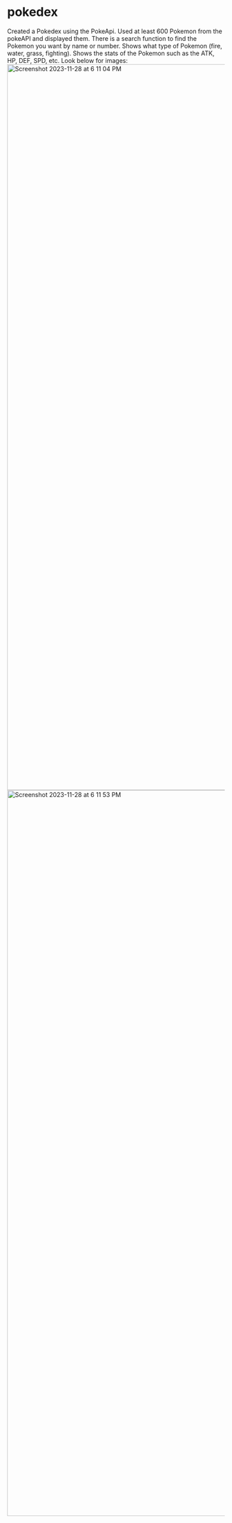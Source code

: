 # pokedex
Created a Pokedex using the PokeApi. Used at least 600 Pokemon from the pokeAPI and displayed them. There is a search function to find the Pokemon you want by name or number. Shows what type of Pokemon (fire, water, grass, fighting). Shows the stats of the Pokemon such as the ATK, HP, DEF, SPD, etc. Look below for images:<img width="1680" alt="Screenshot 2023-11-28 at 6 11 04 PM" src="https://github.com/TheLegend274/pokedex/assets/125936934/abe2de4a-8e35-4c65-ad4d-673040a74850">
<img width="1680" alt="Screenshot 2023-11-28 at 6 11 53 PM" src="https://github.com/TheLegend274/pokedex/assets/125936934/0ceb39eb-4734-4067-a8a4-d0ca7002c7e6">
